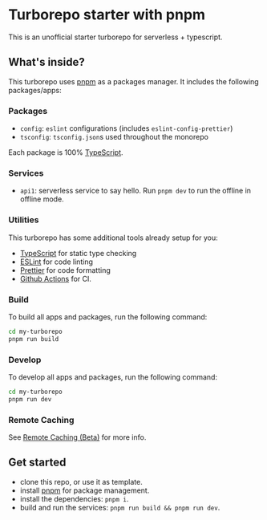 # Turborepo starter with pnpm

This is an unofficial starter turborepo for serverless + typescript.

## What's inside?

This turborepo uses [pnpm](https://pnpm.io) as a packages manager. It includes the following packages/apps:

### Packages

- `config`: `eslint` configurations (includes `eslint-config-prettier`)
- `tsconfig`: `tsconfig.json`s used throughout the monorepo

Each package is 100% [TypeScript](https://www.typescriptlang.org/).

### Services

- `api1`: serverless service to say hello. Run `pnpm dev` to run the offline in offline mode.

### Utilities

This turborepo has some additional tools already setup for you:

- [TypeScript](https://www.typescriptlang.org/) for static type checking
- [ESLint](https://eslint.org/) for code linting
- [Prettier](https://prettier.io) for code formatting
- [Github Actions](https://github.com/features/actions) for CI.

### Build

To build all apps and packages, run the following command:

```bash
cd my-turborepo
pnpm run build
```

### Develop

To develop all apps and packages, run the following command:

```bash
cd my-turborepo
pnpm run dev
```

### Remote Caching

See [Remote Caching (Beta)](https://turborepo.org/docs/core-concepts/remote-caching) for more info.

## Get started

- clone this repo, or use it as template.
- install [pnpm](https://pnpm.io/installation) for package management.
- install the dependencies: `pnpm i`.
- build and run the services: `pnpm run build && pnpm run dev`.

